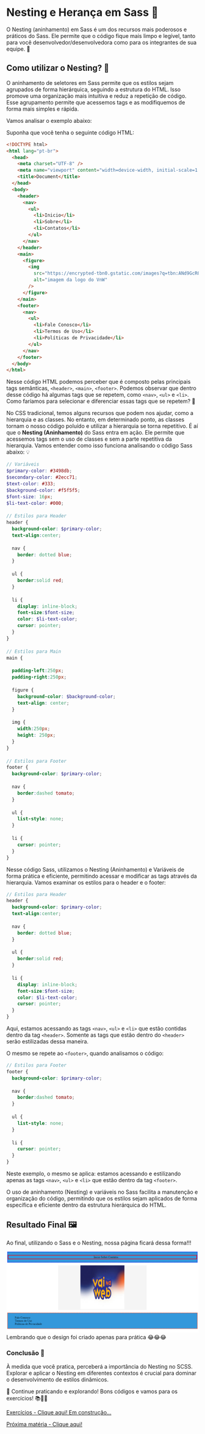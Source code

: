 # Nesting e Herança em Sass 🧬

O Nesting (aninhamento) em Sass é um dos recursos mais poderosos e práticos do Sass. Ele permite que o código fique mais limpo e legível, tanto para você desenvolvedor/desenvolvedora como para os integrantes de sua equipe. 🌟

## Como utilizar o Nesting? 🤔

O aninhamento de seletores em Sass permite que os estilos sejam agrupados de forma hierárquica, seguindo a estrutura do HTML. Isso promove uma organização mais intuitiva e reduz a repetição de código.
Esse agrupamento permite que acessemos tags e as modifiquemos de forma mais simples e rápida.

Vamos analisar o exemplo abaixo:

Suponha que você tenha o seguinte código HTML:

```html
<!DOCTYPE html>
<html lang="pt-br">
  <head>
    <meta charset="UTF-8" />
    <meta name="viewport" content="width=device-width, initial-scale=1.0" />
    <title>Document</title>
  </head>
  <body>
    <header>
      <nav>
        <ul>
          <li>Inicio</li>
          <li>Sobre</li>
          <li>Contatos</li>
        </ul>
      </nav>
    </header>
    <main>
      <figure>
        <img
          src="https://encrypted-tbn0.gstatic.com/images?q=tbn:ANd9GcRQKnPTRTiEyydv3UWzyDyH5gRiM0iy48nRSw&s"
          alt="imagem da logo do VnW"
        />
      </figure>
    </main>
    <footer>
      <nav>
        <ul>
          <li>Fale Conosco</li>
          <li>Termos de Uso</li>
          <li>Políticas de Privacidade</li>
        </ul>
      </nav>
    </footer>
  </body>
</html>
```

Nesse código HTML podemos perceber que é composto pelas principais tags semânticas, `<header>`, `<main>`, `<footer>`. Podemos observar que dentro desse código há algumas tags que se repetem, como `<nav>`, `<ul>` e `<li>`. Como faríamos para selecionar e diferenciar essas tags que se repetem? 🤔

No CSS tradicional, temos alguns recursos que podem nos ajudar, como a hierarquia e as classes. No entanto, em determinado ponto, as classes tornam o nosso código poluído e utilizar a hierarquia se torna repetitivo. É aí que o **Nesting (Aninhamento)** do Sass entra em ação. Ele permite que acessemos tags sem o uso de classes e sem a parte repetitiva da hierarquia. Vamos entender como isso funciona analisando o código Sass abaixo: 💡

```scss
// Variáveis
$primary-color: #3498db;
$secondary-color: #2ecc71;
$text-color: #333;
$background-color: #f5f5f5;
$font-size: 16px;
$li-text-color: #000;

// Estilos para Header
header {
  background-color: $primary-color;
  text-align:center;

  nav {
    border: dotted blue;
  }

  ul {
    border:solid red;
  }

  li {
    display: inline-block;
    font-size:$font-size;
    color: $li-text-color;
    cursor: pointer;
  }
}

// Estilos para Main
main {
  
  padding-left:250px;
  padding-right:250px;

  figure {
    background-color: $background-color;
    text-align: center;
  }

  img {
    width:250px;
    height: 250px;
  }
}

// Estilos para Footer
footer {
  background-color: $primary-color;

  nav {
    border:dashed tomato;
  }

  ul {
    list-style: none;
  }

  li {
    cursor: pointer;
  }
}
```

Nesse código Sass, utilizamos o Nesting (Aninhamento) e Variáveis de forma prática e eficiente, permitindo acessar e modificar as tags através da hierarquia. Vamos examinar os estilos para o header e o footer:

```scss
// Estilos para Header
header {
  background-color: $primary-color;
  text-align:center;

  nav {
    border: dotted blue;
  }

  ul {
    border:solid red;
  }

  li {
    display: inline-block;
    font-size:$font-size;
    color: $li-text-color;
    cursor: pointer;
  }
}
```

Aqui, estamos acessando as tags `<nav>`, `<ul>` e `<li>` que estão contidas dentro da tag `<header>`. Somente as tags que estão dentro do `<header>` serão estilizadas dessa maneira.

O mesmo se repete ao `<footer>`, quando analisamos o código:

```scss
// Estilos para Footer
footer {
  background-color: $primary-color;

  nav {
    border:dashed tomato;
  }

  ul {
    list-style: none;
  }

  li {
    cursor: pointer;
  }
}
```

Neste exemplo, o mesmo se aplica: estamos acessando e estilizando apenas as tags `<nav>`, `<ul>` e `<li>` que estão dentro da tag `<footer>`.

O uso de aninhamento (Nesting) e variáveis no Sass facilita a manutenção e organização do código, permitindo que os estilos sejam aplicados de forma específica e eficiente dentro da estrutura hierárquica do HTML.

## Resultado Final 🖼️

Ao final, utilizando o Sass e o Nesting, nossa página ficará dessa forma!!!

<img src="image.png" alt="imagem da página estilizada com sass" />
Lembrando que o design foi criado apenas para prática 😂😂😂

### Conclusão 🏁

À medida que você pratica, perceberá a importância do Nesting no SCSS. Explorar e aplicar o Nesting em diferentes contextos é crucial para dominar o desenvolvimento de estilos dinâmicos.

🚀 Continue praticando e explorando! Bons códigos e vamos para os exercícios! 📚👨‍💻

<a href="#">Exercícios - Clique aqui! Em construção...</a>

<a href="#">Próxima matéria - Clique aqui!</a>
